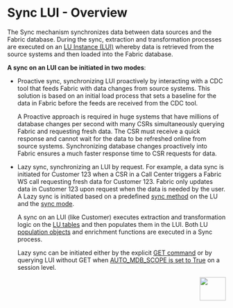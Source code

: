 # Sync LUI - Overview

The Sync mechanism synchronizes data between data sources and the Fabric database. During the sync, extraction and transformation processes are executed on an [LU Instance (LUI)](/articles/01_fabric_overview/02_fabric_glossary.md#lui) whereby data is retrieved from the source systems and then loaded into the Fabric database. 

**A sync on an LUI can be initiated in two modes**:

* Proactive sync, synchronizing LUI proactively by interacting with a CDC tool that feeds Fabric with data changes from source systems. This solution is based on an initial load process that sets a baseline for the data in Fabric before the feeds are received from the CDC tool. 

  A Proactive approach is required in huge systems that have millions of database changes per second with many CSRs simultaneously querying Fabric and requesting fresh data. The CSR must receive a quick response and cannot wait for the data to be refreshed online from source systems. Synchronizing database changes proactively into Fabric ensures a much faster response time to CSR requests for data. 

* Lazy sync, synchronizing an LUI by request. For example, a data sync is initiated for Customer 123 when a CSR in a Call Center triggers a Fabric WS call requesting fresh data for Customer 123. Fabric only updates data in Customer 123 upon request when the data is needed by the user. A Lazy sync is initiated based on a predefined [sync method](/articles/14_sync_LU_instance/04_sync_methods.md) on the LU and the [sync mode](/articles/14_sync_LU_instance/02_sync_modes.md).

  A sync on an LUI (like Customer) executes extraction and transformation logic on the [LU tables](/articles/06_LU_tables/01_LU_tables_overview.md) and then populates them in the LUI. Both LU [population objects](/articles/07_table_population/01_table_population_overview.md) and enrichment functions are executed in a Sync process. 

  Lazy sync can be initiated either by the explicit [GET command](/articles/02_fabric_architecture/04_fabric_commands.md#get-lui-commands) or by querying LUI without GET when [AUTO_MDB_SCOPE is set to True](articles/02_fabric_architecture/04_fabric_commands.md) on a session level.




[<img align="right" width="60" height="54" src="/articles/images/Next.png">](/articles/14_sync_LU_instance/02_sync_modes.md)
